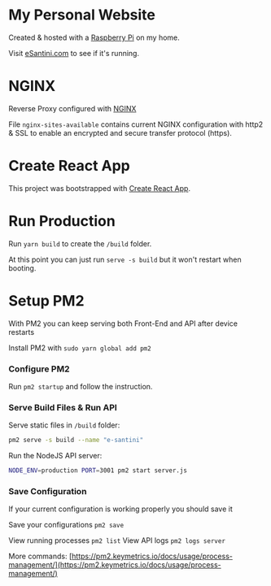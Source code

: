 # My Personal Website

Created & hosted with a [Raspberry Pi](https://www.raspberrypi.org/products/raspberry-pi-4-model-b/) on my home.

Visit [eSantini.com](https://esantini.com/) to see if it's running.

# NGINX

Reverse Proxy configured with [NGINX](https://www.nginx.com/)

File `nginx-sites-available` contains current NGINX configuration with http2 & SSL to enable an encrypted and secure transfer protocol (https).

# Create React App

This project was bootstrapped with [Create React App](https://github.com/facebook/create-react-app).

# Run Production

Run `yarn build` to create the `/build` folder.

At this point you can just run `serve -s build` but it won't restart when booting.

# Setup PM2

With PM2 you can keep serving both Front-End and API after device restarts

Install PM2 with `sudo yarn global add pm2`

### Configure PM2

Run `pm2 startup` and follow the instruction.

### Serve Build Files & Run API

Serve static files in `/build` folder:

```bash
pm2 serve -s build --name "e-santini"
```

Run the NodeJS API server:

```bash
NODE_ENV=production PORT=3001 pm2 start server.js
```

### Save Configuration

If your current configuration is working properly you should save it

Save your configurations `pm2 save`

View running processes `pm2 list`
View API logs `pm2 logs server`

More commands: [https://pm2.keymetrics.io/docs/usage/process-management/](https://pm2.keymetrics.io/docs/usage/process-management/)
